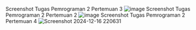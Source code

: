 Screenshot Tugas Pemrograman 2 Pertemuan 3
![image](https://github.com/user-attachments/assets/4f28e05b-9c16-457a-b556-40fdba2c2227)
Screenshot Tugas Pemrograman 2 Pertemuan 2
![image](https://github.com/user-attachments/assets/76770bcd-60f3-40a5-b41c-b8570743adbc)
Screenshot Tugas Pemrograman 2 Pertemuan 4
![Screenshot 2024-12-16 220631](https://github.com/user-attachments/assets/682f3be9-8335-436f-ba57-35a88ed1f0f7)
